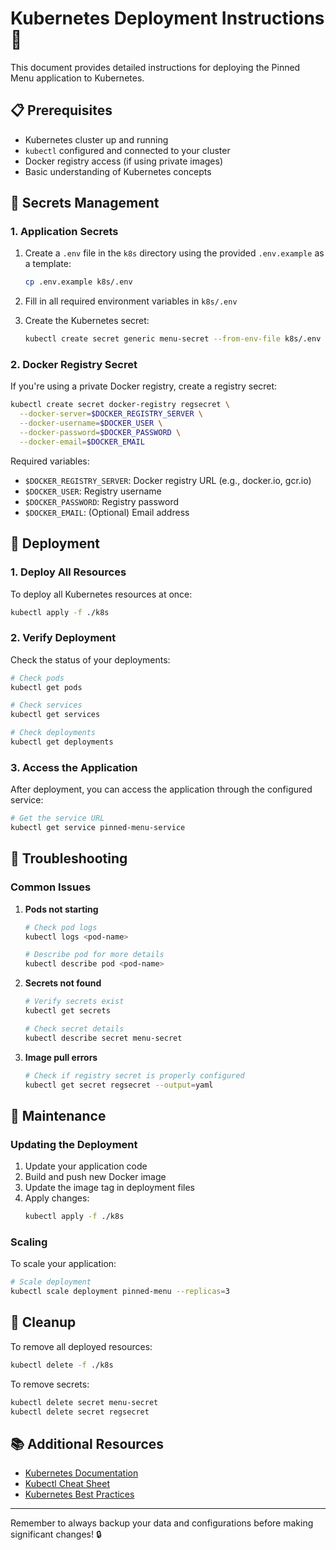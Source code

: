 # Kubernetes Deployment Instructions 🚀

This document provides detailed instructions for deploying the Pinned Menu application to Kubernetes.

## 📋 Prerequisites

- Kubernetes cluster up and running
- `kubectl` configured and connected to your cluster
- Docker registry access (if using private images)
- Basic understanding of Kubernetes concepts

## 🔐 Secrets Management

### 1. Application Secrets

1. Create a `.env` file in the `k8s` directory using the provided `.env.example` as a template:
   ```bash
   cp .env.example k8s/.env
   ```

2. Fill in all required environment variables in `k8s/.env`

3. Create the Kubernetes secret:
   ```bash
   kubectl create secret generic menu-secret --from-env-file k8s/.env
   ```

### 2. Docker Registry Secret

If you're using a private Docker registry, create a registry secret:

```bash
kubectl create secret docker-registry regsecret \
  --docker-server=$DOCKER_REGISTRY_SERVER \
  --docker-username=$DOCKER_USER \
  --docker-password=$DOCKER_PASSWORD \
  --docker-email=$DOCKER_EMAIL
```

Required variables:
- `$DOCKER_REGISTRY_SERVER`: Docker registry URL (e.g., docker.io, gcr.io)
- `$DOCKER_USER`: Registry username
- `$DOCKER_PASSWORD`: Registry password
- `$DOCKER_EMAIL`: (Optional) Email address

## 🚀 Deployment

### 1. Deploy All Resources

To deploy all Kubernetes resources at once:
```bash
kubectl apply -f ./k8s
```

### 2. Verify Deployment

Check the status of your deployments:
```bash
# Check pods
kubectl get pods

# Check services
kubectl get services

# Check deployments
kubectl get deployments
```

### 3. Access the Application

After deployment, you can access the application through the configured service:
```bash
# Get the service URL
kubectl get service pinned-menu-service
```

## 🔧 Troubleshooting

### Common Issues

1. **Pods not starting**
   ```bash
   # Check pod logs
   kubectl logs <pod-name>

   # Describe pod for more details
   kubectl describe pod <pod-name>
   ```

2. **Secrets not found**
   ```bash
   # Verify secrets exist
   kubectl get secrets

   # Check secret details
   kubectl describe secret menu-secret
   ```

3. **Image pull errors**
   ```bash
   # Check if registry secret is properly configured
   kubectl get secret regsecret --output=yaml
   ```

## 🔄 Maintenance

### Updating the Deployment

1. Update your application code
2. Build and push new Docker image
3. Update the image tag in deployment files
4. Apply changes:
   ```bash
   kubectl apply -f ./k8s
   ```

### Scaling

To scale your application:
```bash
# Scale deployment
kubectl scale deployment pinned-menu --replicas=3
```

## 🧹 Cleanup

To remove all deployed resources:
```bash
kubectl delete -f ./k8s
```

To remove secrets:
```bash
kubectl delete secret menu-secret
kubectl delete secret regsecret
```

## 📚 Additional Resources

- [Kubernetes Documentation](https://kubernetes.io/docs/)
- [Kubectl Cheat Sheet](https://kubernetes.io/docs/reference/kubectl/cheatsheet/)
- [Kubernetes Best Practices](https://kubernetes.io/docs/concepts/configuration/overview/)

---

Remember to always backup your data and configurations before making significant changes! 🔒
